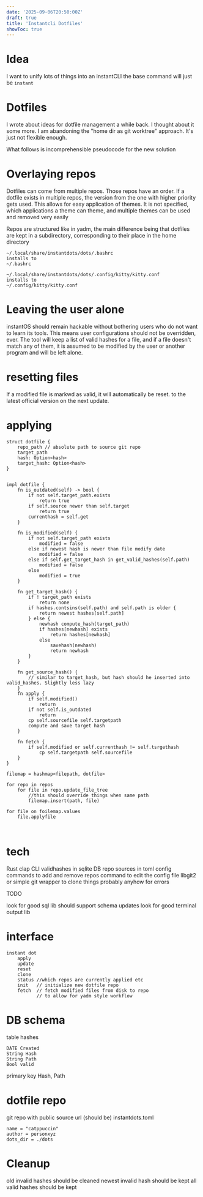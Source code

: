 ```yaml
---
date: '2025-09-06T20:50:00Z'
draft: true
title: 'Instantcli Dotfiles'
showToc: true
---
```


# Idea

I want to unify lots of things into an instantCLI
the base command will just be `instant`

# Dotfiles

I wrote about ideas for dotfile management a while back. 
I thought about it some more. I am abandoning the "home dir as git worktree"
approach. It's just not flexible enough.

What follows is incomprehensible pseudocode for the new solution

# Overlaying repos

Dotfiles can come from multiple repos. 
Those repos have an order. If a dotfile exists in multiple repos, the
version from the one with higher priority gets used. 
This allows for easy application of themes. 
It is not specified, which applications a theme can theme, and multiple
themes can be used and removed very easily

Repos are structured like in yadm, the main difference being that dotfiles
are kept in a subdirectory, corresponding to their place in the home directory

```
~/.local/share/instantdots/dots/.bashrc
installs to
~/.bashrc

~/.local/share/instantdots/dots/.config/kitty/kitty.conf
installs to
~/.config/kitty/kitty.conf

```


# Leaving the user alone

instantOS should remain hackable without bothering users who do not want to
learn its tools. This means user configurations should not be overridden, ever.
The tool will keep a list of valid hashes for a file, and if a file doesn't
match any of them, it is assumed to be modified by the user or another program
and will be left alone. 

# resetting files

If a modified file is markwd as valid, it will automatically be reset.
to the latest official version on the next update.

# applying



```
struct dotfile {
    repo_path // absolute path to source git repo
    target_path
    hash: Option<hash>
    target_hash: Option<hash>
}


impl dotfile {
    fn is_outdated(self) -> bool {
        if not self.target_path.exists
            return true
        if self.source newer than self.target
            return true
        currenthash = self.get
    }

    fn is_modified(self) {
        if not self.target_path exists
            modified = false
        else if newest hash is newer than file modify date
            modified = false
        else if self.get_target_hash in get_valid_hashes(self.path)
            modified = false
        else
            modified = true
    }

    fn get_target_hash() {
        if ! target_path exists
            return none
        if hashes.contsins(self.path) and self.path is older {
            return newest hashes[self.path]
        } else {
            newhash compute_hash(target_path)
            if hashes[newhash] exists
                return hashes[newhash]
            else
                savehash(newhash)
                return newhash
        }
    }
    
    fn get_source_hash() {
        // similar to target_hash, but hash should he inserted into
valid_hashes. Slightly less lazy
    }
    fn apply {
        if self.modified()
            return
        if not self.is_outdated
            return
        cp self.sourcefile self.targetpath
        compute and save target hash
    }

    fn fetch {
        if self.modified or self.currenthash != self.tsrgethash
            cp self.targetpath self.sourcefile
    }
}

filemap = hashmap<filepath, dotfile>

for repo in repos
    for file in repo.update_file_tree
        //this should override things when same path
        filemap.insert(path, file)

for file on foilemap.values
    file.applyfile
    
                

```


# tech

Rust clap CLI
validhashes in sqlite DB
repo sources in toml config
    commands to add and remove repos
    command to edit the config file
libgit2 or simple git wrapper to clone things
probably anyhow for errors

TODO

look for good sql lib
should support schema updates
look for good terminal output lib

# interface

```
instant dot
    apply
    update
    reset
    clone
    status //which repos are currently applied etc
    init   // initialize new dotfile repo
    fetch  // fetch modified files from disk to repo
           // to allow for yadm style workflow
```

# DB schema

table hashes

```
DATE Created
String Hash
String Path
Bool valid
```

primary key Hash, Path

# dotfile repo

git repo with public source url (should be)
instantdots.toml

```
name = "catppuccin"
author = personxyz
dots_dir = ./dots
```

# Cleanup

old invalid hashes should be cleaned
newest invalid hash should be kept
all valid hashes should be kept
